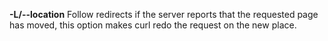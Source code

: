 **-L/--location**  Follow redirects if the server reports that the requested page has moved, this option makes curl redo the request on the new place.

